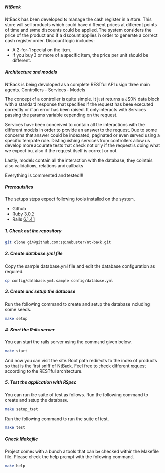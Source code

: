 ##### NtBack

NtBack has been developed to manage the cash register in a store. This store will sell
products which could have different prices at different points of time and some discounts
could be applied. The system considers the price of the product and if a discount applies
in order to generate a correct cash register order. Discount logic includes:
- A 2-for-1 special on the item.
- If you buy 3 or more of a specific item, the price per unit should be different.

##### Architecture and models

NtBack is being devoloped as a complete RESTful API usign three main agents. Controllers - Services - Models

The concept of a controller is quite simple. It just returns a JSON data block with a standard response that
specifies if the request has been executed correctly or if an error has been raised. It only interacts with
Services passing the params variable depending on the request.

Services have been conceived to contain all the interactions with the different models in order to provide
an answer to the request. Due to some concerns that answer could be indexated, paginated or even served using
a specific template rule. Distinguishing services from controllers allow us develop more accurate tests that
check not only if the request is doing what we expect but also if the request itself is correct or not. 

Lastly, models contain all the interaction with the database, they cointais also validations, relations and callbaks

Everything is commented and tested!!!

##### Prerequisites

The setups steps expect following tools installed on the system.

- Github
- Ruby [3.0.2](https://github.com/spinebuster/nt-back/blob/main/.ruby-version#L1)
- Rails [6.1.4.1](https://github.com/spinebuster/nt-back/blob/main/Gemfile#L7)

##### 1. Check out the repository

```bash
git clone git@github.com:spinebuster/nt-back.git
```

##### 2. Create database.yml file

Copy the sample database.yml file and edit the database configuration as required.

```bash
cp config/database.yml.sample config/database.yml
```

##### 3. Create and setup the database

Run the following command to create and setup the database including some seeds.

```bash
make setup
```

##### 4. Start the Rails server

You can start the rails server using the command given below.

```bash
make start
```

And now you can visit the site. Root path redirects to the index of products so that is the first
sniff of NtBack. Feel free to check different request according to the RESTful architecture.

##### 5. Test the application with RSpec

You can run the suite of test as follows. Run the following command to create and setup the database.

```bash
make setup_test
```

Run the following command to run the suite of test.

```bash
make test
```

##### Check Makefile

Project comes with a bunch a tools that can be checked within the Makefile file. Please check the help prompt with the following command.

```bash
make help
```
